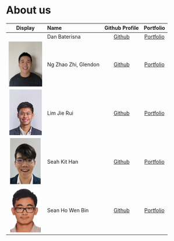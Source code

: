 # About us


|                      Display                       | Name                 |               Github Profile                |               Portfolio               |
|:--------------------------------------------------:|:---------------------|:-------------------------------------------:|:-------------------------------------:|
| [](https://via.placeholder.com/100.png?text=Photo) | Dan Baterisna        |  [Github](https://github.com/danbaterisna)  |   [Portfolio](docs/team/johndoe.md)   |
|     ![](./images/Glendon_Profile_Picture.png)      | Ng Zhao Zhi, Glendon | [Github](https://github.com/GlendonNotGlen) | [Portfolio](./team/GlendonNotGlen.md) |
| ![](./images/LimJieRui_Profile_Picture(Final).png) | Lim Jie Rui     |   [Github](https://github.com/limjierui)    | [Portfolio](./team/limjierui.md)  |
|      ![](./images/KitHan_Profile_Picture.png)      | Seah Kit Han         |     [Github](https://github.com/khseah)     |     [Portfolio](./team/khseah.md)     |
|       ![](./images/Sean_Profile_Picture.png)       | Sean Ho Wen Bin      |    [Github](https://github.com/SeanHoWB)    |     [Portfolio](./team/seanho.md)     |

